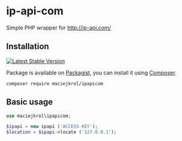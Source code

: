 # ip-api-com

Simple PHP wrapper for http://ip-api.com/

## Installation

[![Latest Stable Version](https://img.shields.io/packagist/v/maciejkrol/ipapicom.svg?style=flat-square)](https://packagist.org/packages/maciejkrol/ipapicom)

Package is available on [Packagist](http://packagist.org/packages/lcobucci/jwt),
you can install it using [Composer](http://getcomposer.org).

```shell
composer require maciejkrol/ipapicom
```

## Basic usage

```php
use maciejkrol\ipapicom;

$ipapi = new ipapi ('ACCESS KEY');
$location = $ipapi->locate ('127.0.0.1');

```
